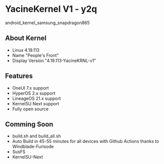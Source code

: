 # YacineKernel V1 - y2q
android_kernel_samsung_snapdragon865

## About Kernel
- Linux 4.19.113
- Name "People's Front"
- Display Version "4.19.113-YacineKRNL-v1"

## Features
- OneUI 7.x support
- HyperOS 2.x support
- LineageOS 21.x support
- KernelSU Next support
- Fully open source

## Comming Soon
- build.sh and build_all.sh
- Auto Build in 45-55 minutes for all devices with Github Actions thanks to Windblade-Furisode
- SusFS
- KernelSU-Next
